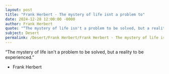 ```yaml
---
layout: post
title: "Frank Herbert - The mystery of life isnt a problem to"
date: 2024-12-28 12:00:00 -0000
author: Frank Herbert
quote: "“The mystery of life isn't a problem to be solved, but a reality to be experienced.”"
subject: Desert
permalink: /Desert/Frank Herbert/Frank Herbert - The mystery of life isnt a problem to
---
```


“The mystery of life isn't a problem to be solved, but a reality to be experienced.”

- Frank Herbert
